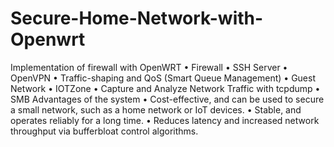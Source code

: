 # Secure-Home-Network-with-Openwrt
Implementation of firewall with OpenWRT
•	Firewall
•	SSH Server
•	OpenVPN
•	Traffic-shaping and QoS (Smart Queue Management)
•	Guest Network
•	IOTZone
•	Capture and Analyze Network Traffic with tcpdump
•	SMB
Advantages of the system
•	Cost-effective, and can be used to secure a small network, such as a home network or IoT devices.
•	Stable, and operates reliably for a long time.
•	Reduces latency and increased network throughput via bufferbloat control algorithms.
